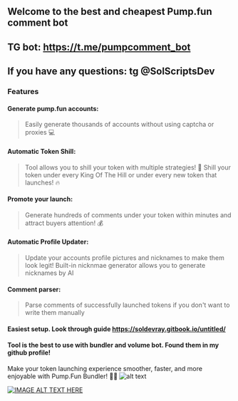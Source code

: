 
## Welcome to the best and cheapest Pump.fun comment bot

## TG bot: https://t.me/pumpcomment_bot

## If you have any questions: tg @SolScriptsDev

### Features 

#### Generate pump.fun accounts:
> Easily generate thousands of accounts without using captcha or proxies 💻

#### Automatic Token Shill:
> Tool allows you to shill your token with multiple strategies! 🚀
> Shill your token under every King Of The Hill or under every new token that launches! 🔥

#### Promote your launch:
> Generate hundreds of comments under your token within minutes and attract buyers attention! 💰

#### Automatic Profile Updater:
> Update your accounts profile pictures and nicknames to make them look legit!
> Built-in nicknmae generator allows you to generate nicknames by AI

#### Comment parser:
> Parse comments of successfully launched tokens if you don't want to write them manually

#### Easiest setup. Look through guide https://soldevray.gitbook.io/untitled/

#### Tool is the best to use with bundler and volume bot. Found them in my github profile!

Make your token launching experience smoother, faster, and more enjoyable with Pump.Fun Bundler! 🚀🎉
![alt text](https://i.imgur.com/pO3qnsK.png)

[![IMAGE ALT TEXT HERE](https://img.youtube.com/vi/R4O2PudVBMc/0.jpg)](https://www.youtube.com/watch?v=R4O2PudVBMc)

